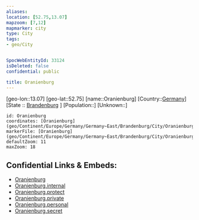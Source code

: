 ```yaml
---
aliases: 
location: [52.75,13.07]
mapzoom: [7,12] 
mapmarker: city 
type: City
tags:
- geo/City


SpocWebEntityId: 33124
isDeleted: false
confidential: public

title: Oranienburg
---
```

[geo-lon::13.07]
[geo-lat::52.75]
[name::Oranienburg]
[Country::[Germany](geo/Continent/Europe/Germany.md)]
[State :: [Brandenburg](geo/Continent/Europe/Germany/Germany~East/Brandenburg.md) ]
[Population::]
[Unknown::]


```leaflet
id: Oranienburg
coordinates: [Oranienburg](geo/Continent/Europe/Germany/Germany~East/Brandenburg/City/Oranienburg.md)
markerFile: [Oranienburg](geo/Continent/Europe/Germany/Germany~East/Brandenburg/City/Oranienburg.md)
defaultZoom: 11 
maxZoom: 18
```


## Confidential Links & Embeds: 
- [Oranienburg](../../../../../../../../_public/geo/Continent/Europe/Germany/Germany~East/Brandenburg/City/Oranienburg.md) 
- [Oranienburg.internal](../../../../../../../../_internal/geo/Continent/Europe/Germany/Germany~East/Brandenburg/City/Oranienburg.internal.md) 
- [Oranienburg.protect](../../../../../../../../_protect/geo/Continent/Europe/Germany/Germany~East/Brandenburg/City/Oranienburg.protect.md) 
- [Oranienburg.private](../../../../../../../../_private/geo/Continent/Europe/Germany/Germany~East/Brandenburg/City/Oranienburg.private.md) 
- [Oranienburg.personal](../../../../../../../../_personal/geo/Continent/Europe/Germany/Germany~East/Brandenburg/City/Oranienburg.personal.md) 
- [Oranienburg.secret](../../../../../../../../_secret/geo/Continent/Europe/Germany/Germany~East/Brandenburg/City/Oranienburg.secret.md) 
